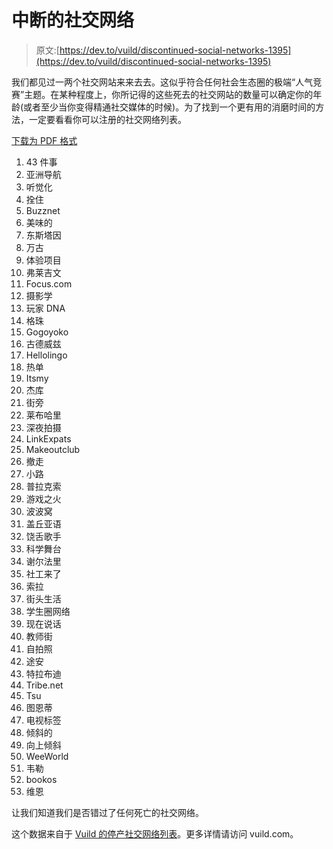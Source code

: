 # 中断的社交网络

> 原文:[https://dev.to/vuild/discontinued-social-networks-1395](https://dev.to/vuild/discontinued-social-networks-1395)

我们都见过一两个社交网站来来去去。这似乎符合任何社会生态圈的极端“人气竞赛”主题。在某种程度上，你所记得的这些死去的社交网站的数量可以确定你的年龄(或者至少当你变得精通社交媒体的时候)。为了找到一个更有用的消磨时间的方法，一定要看看你可以注册的社交网络列表。

[下载为 PDF 格式](https://vuild.com/discontinued-social?pdf=1)

1.  43 件事
2.  亚洲导航
3.  听觉化
4.  拴住
5.  Buzznet
6.  美味的
7.  东斯塔因
8.  万古
9.  体验项目
10.  弗莱吉文
11.  Focus.com
12.  摄影学
13.  玩家 DNA
14.  格珠
15.  Gogoyoko
16.  古德威兹
17.  Hellolingo
18.  热单
19.  Itsmy
20.  杰库
21.  街旁
22.  莱布哈里
23.  深夜拍摄
24.  LinkExpats
25.  Makeoutclub
26.  撤走
27.  小路
28.  普拉克索
29.  游戏之火
30.  波波窝
31.  盖丘亚语
32.  饶舌歌手
33.  科学舞台
34.  谢尔法里
35.  社工来了
36.  索拉
37.  街头生活
38.  学生圈网络
39.  现在说话
40.  教师街
41.  自拍照
42.  途安
43.  特拉布迪
44.  Tribe.net
45.  Tsu
46.  图恩蒂
47.  电视标签
48.  倾斜的
49.  向上倾斜
50.  WeeWorld
51.  韦勒
52.  bookos
53.  维恩

让我们知道我们是否错过了任何死亡的社交网络。

这个数据来自于 [Vuild 的停产社交网络列表](https://vuild.com/discontinued-social)。更多详情请访问 vuild.com。